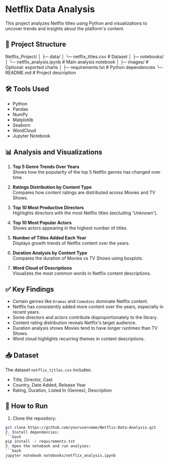# Netflix Data Analysis

This project analyzes Netflix titles using Python and visualizations to uncover trends and insights about the platform's content.

## 📂 Project Structure

Netflix_Project/
│
├─ data/
│ └─ netflix_titles.csv # Dataset
│
├─ notebooks/
│ └─ netflix_analysis.ipynb # Main analysis notebook
│
├─ images/ # Optional: exported charts
│
├─ requirements.txt # Python dependencies
└─ README.md # Project description

## 🛠 Tools Used
- Python
- Pandas
- NumPy
- Matplotlib
- Seaborn
- WordCloud
- Jupyter Notebook

## 📊 Analysis and Visualizations

1. **Top 5 Genre Trends Over Years**  
   Shows how the popularity of the top 5 Netflix genres has changed over time.

2. **Ratings Distribution by Content Type**  
   Compares how content ratings are distributed across Movies and TV Shows.

3. **Top 10 Most Productive Directors**  
   Highlights directors with the most Netflix titles (excluding 'Unknown').

4. **Top 10 Most Popular Actors**  
   Shows actors appearing in the highest number of titles.

5. **Number of Titles Added Each Year**  
   Displays growth trends of Netflix content over the years.

6. **Duration Analysis by Content Type**  
   Compares the duration of Movies vs TV Shows using boxplots.

7. **Word Cloud of Descriptions**  
   Visualizes the most common words in Netflix content descriptions.

## ✅ Key Findings
- Certain genres like `Dramas` and `Comedies` dominate Netflix content.  
- Netflix has consistently added more content over the years, especially in recent years.  
- Some directors and actors contribute disproportionately to the library.  
- Content rating distribution reveals Netflix's target audience.  
- Duration analysis shows Movies tend to have longer runtimes than TV Shows.  
- Word cloud highlights recurring themes in content descriptions.

## 📥 Dataset
The dataset `netflix_titles.csv` includes:
- Title, Director, Cast
- Country, Date Added, Release Year
- Rating, Duration, Listed In (Genres), Description

## 📌 How to Run
1. Clone the repository:
```bash
git clone https://github.com/yourusername/Netflix-Data-Analysis.git
2. Install dependencies:
```bash
pip install -r requirements.txt
3. Open the notebook and run analyses:
```bash
jupyter notebook notebooks/netflix_analysis.ipynb

